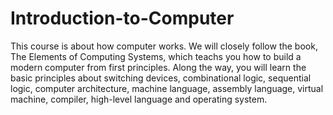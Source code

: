 # Introduction-to-Computer
This course is about how computer works. We will closely follow the book, The Elements of Computing Systems, which teachs you how to build a modern computer from first principles. Along the way, you will learn the basic principles about switching devices, combinational logic, sequential logic, computer architecture, machine language, assembly language, virtual machine, compiler, high-level language and operating system.
